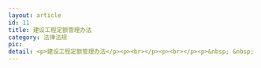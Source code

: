 ```yaml
---
layout: article
id: 11
title: 建设工程定额管理办法
category: 法律法规
pic: 
detail: <p>建设工程定额管理办法</p><p><br></p><p><br></p><p>&nbsp; &nbsp; &nbsp; &nbsp; &nbsp; &nbsp; &nbsp; &nbsp; &nbsp; &nbsp;第一章&nbsp; 总则</p><p><br></p><p><br></p><p>&nbsp; &nbsp;第一条&nbsp; 为规范建设工程定额（以下简称定额）管理，合理确定和有效控制工程造价，更好地为工程建设服务，依据相关法律法规，制定本办法。</p><p>&nbsp; &nbsp;第二条&nbsp; 国务院住房城乡建设行政主管部门、各省级住房城乡建设行政主管部门和行业主管部门（以下简称各主管部门）发布的各类定额，适用本办法。</p><p>&nbsp; &nbsp;第三条&nbsp; 本办法所称定额是指在正常施工条件下完成规定计量单位的合格建筑安装工程所消耗的人工、材料、施工机具台班、工期天数及相关费率等的数量基准。</p><p>定额是国有资金投资工程编制投资估算、设计概算和最高投标限价的依据，对其他工程仅供参考。</p><p>&nbsp; &nbsp;第四条&nbsp; 定额管理包括定额的体系与计划、制定与修订、发布与日常管理。</p><p>&nbsp; &nbsp;第五条&nbsp; 定额管理应遵循统一规划、分工负责、科学编制、动态管理的原则。</p><p>&nbsp; &nbsp;第六条&nbsp; 国务院住房城乡建设行政主管部门负责全国统一定额管理工作，指导监督全国各类定额的实施；</p><p>行业主管部门负责本行业的定额管理工作；</p><p>省级住房城乡建设行政主管部门负责本行政区域内的定额管理工作。</p><p>定额管理具体工作由各主管部门所属建设工程造价管理机构负责。</p><p><br></p><p><br></p><p>&nbsp; &nbsp; &nbsp; &nbsp; &nbsp; &nbsp; &nbsp; &nbsp; &nbsp; &nbsp;第二章&nbsp; 体系与计划</p><p><br></p><p><br></p><p>&nbsp; &nbsp;第七条&nbsp; 各主管部门应编制和完善相应的定额体系表，并适时调整。</p><p>国务院住房城乡建设行政主管部门负责制定定额体系编制的统一要求。各行业主管部门、省级住房城乡建设行政主管部门按统一要求编制完善本行业和地区的定额体系表，并报国务院住房城乡建设行政主管部门。</p><p>国务院住房城乡建设行政主管部门根据各行业主管部门、省级住房城乡建设行政主管部门报送的定额体系表编制发布全国定额体系表。</p><p>&nbsp; &nbsp;第八条&nbsp; 各主管部门应根据工程建设发展的需要，按照定额体系相关要求，组织工程造价管理机构编制定额年度工作计划，明确工作任务、工作重点、主要措施、进度安排、工作经费等。</p><p><br></p><p>&nbsp; &nbsp; &nbsp; &nbsp; &nbsp; &nbsp; &nbsp; &nbsp; &nbsp;第三章&nbsp; 制定与修订</p><p><br></p><p><br></p><p>&nbsp; &nbsp;第九条&nbsp; 定额的制定与修订包括制定、全面修订、局部修订、补充。</p><p>&nbsp; （一）对新型工程以及建筑产业现代化、绿色建筑、建筑节能等工程建设新要求，应及时制定新定额。</p><p>&nbsp; （二）对相关技术规程和技术规范已全面更新且不能满足工程计价需要的定额，发布实施已满五年的定额，应全面修订。</p><p>&nbsp; （三）对相关技术规程和技术规范发生局部调整且不能满足工程计价需要的定额，部分子目已不适应工程计价需要的定额，应及时局部修订。</p><p>&nbsp; （四）对定额发布后工程建设中出现的新技术、新工艺、新材料、新设备等情况，应根据工程建设需求及时编制补充定额。</p><p>&nbsp; &nbsp;第十条&nbsp; 定额应按统一的规则进行编制，术语、符号、计量单位等严格执行国家相关标准和规范，做到格式规范、语言严谨、数据准确。</p><p>&nbsp; &nbsp;第十一条&nbsp; 定额应合理反映工程建设的实际情况，体现工程建设的社会平均水平，积极引导新技术、新工艺、新材料、新设备的应用。</p><p>&nbsp; &nbsp;第十二条&nbsp; 各主管部门可通过购买服务等多种方式，充分发挥企业、科研单位、社团组织等社会力量在工程定额编制中的基础作用，提高定额编制科学性、及时性。鼓励企业编制企业定额。</p><p>&nbsp; &nbsp;第十三条&nbsp; 定额的制定、全面修订和局部修订工作均应按准备、编制初稿、征求意见、审查、批准发布五个步骤进行。</p><p>&nbsp; （一）准备：建设工程造价管理机构根据定额工作计划，组织具有一定工程实践经验和专业技术水平的人员成立编制组。编制组负责拟定工作大纲，建设工程造价管理机构负责对工作大纲进行审查。工作大纲主要内容应包括：任务依据、编制目的、编制原则、编制依据、主要内容、需要解决的主要问题、编制组人员与分工、进度安排、编制经费来源等。</p><p>&nbsp; （二）编制初稿：编制组根据工作大纲开展调查研究工作，深入定额使用单位了解情况、广泛收集数据，对编制中的重大问题或技术问题，应进行测算验证或召开专题会议论证，并形成相应报告，在此基础上经过项目划分和水平测算后编制完成定额初稿。</p><p>&nbsp; （三）征求意见：建设工程造价管理机构组织专家对定额初稿进行初审。编制组根据定额初审意见修改完成定额征求意见稿。征求意见稿由各主管部门或其授权的建设工程造价管理机构公开征求意见。征求意见的期限一般为一个月。征求意见稿包括正文和编制说明。</p><p>&nbsp; （四）审查：建设工程造价管理机构组织编制组根据征求意见进行修改后形成定额送审文件。送审文件应包括正文、编制说明、征求意见处理汇总表等。</p><p>定额送审文件的审查一般采取审查会议的形式。审查会议应由各主管部门组织召开，参加会议的人员应由有经验的专家代表、编制组人员等组成，审查会议应形成会议纪要。</p><p>&nbsp; （五）批准发布：建设工程造价管理机构组织编制组根据定额送审文件审查意见进行修改后形成报批文件，报送各主管部门批准。报批文件包括正文、编制报告、审查会议纪要、审查意见处理汇总表等。</p><p>&nbsp; &nbsp;第十四条&nbsp; 定额制定与修订工作完成后，编制组应将计算底稿等基础资料和成果提交建设工程造价管理机构存档。</p><p><br></p><p><br></p><p>&nbsp; &nbsp; &nbsp; &nbsp; &nbsp; &nbsp; &nbsp; &nbsp; 第四章&nbsp; 发布与日常管理</p><p><br></p><p><br></p><p>&nbsp; &nbsp;第十五条&nbsp; 定额应按国务院住房城乡建设主管部门制定的规则统一命名与编号。</p><p>&nbsp; &nbsp;第十六条&nbsp; 各省、自治区、直辖市和行业的定额发布后应由其主管部门报国务院住房城乡建设行政主管部门备案。</p><p>&nbsp; &nbsp;第十七条&nbsp; 建设工程造价管理机构负责定额日常管理，主要任务是：</p><p>&nbsp; （一）每年应面向社会公开征求意见，深入市场调查，收集公众、工程建设各方主体对定额的意见和新要求，并提出处理意见；</p><p>&nbsp; （二）组织开展定额的宣传贯彻；</p><p>&nbsp; （三）负责收集整理有关定额解释和定额实施情况的资料；</p><p>&nbsp; （四）组织开展定额实施情况的指导监督；</p><p>&nbsp; （五）负责组建定额编制专家库，加强定额管理队伍建设。</p><p><br></p><p><br></p><p>&nbsp; &nbsp; &nbsp; &nbsp; &nbsp; &nbsp; &nbsp; &nbsp; &nbsp; &nbsp;第五章&nbsp; 经费</p><p><br></p><p><br></p><p>&nbsp; &nbsp;第十八条&nbsp; 各主管部门应按照《财政部、国家发展改革委关于公布取消和停止征收100项行政事业性收费项目的通知》(财综〔2008〕78号)要求，积极协调同级财政部门在财政预算中保障定额相关经费。</p><p>&nbsp; &nbsp;第十九条&nbsp; 定额经费的使用应符合国家、行业或地方财务管理制度，实行专款专用，接受有关部门的监督与检查。</p><p><br></p><p><br></p><p>&nbsp; &nbsp; &nbsp; &nbsp; &nbsp; &nbsp; &nbsp; &nbsp; &nbsp; &nbsp;第六章&nbsp; 附则</p><p><br></p><p><br></p><p>&nbsp; &nbsp;第二十条&nbsp; 本办法由国务院住房城乡建设行政主管部门负责解释。</p><p>&nbsp; &nbsp;第二十一条&nbsp; 各省级住房城乡建设行政主管部门和行业主管部门可以根据本办法制定实施细则。</p><p>&nbsp; &nbsp;第二十二条&nbsp; 本办法自发布之日起施行。</p>
---
```


